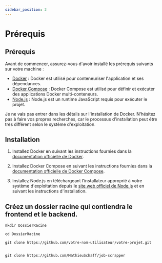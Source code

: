 ```yaml
---
sidebar_position: 2
---
```


# Prérequis

## Prérequis

Avant de commencer, assurez-vous d'avoir installé les prérequis suivants sur votre machine :

- [Docker](https://www.docker.com/get-started) : Docker est utilisé pour conteneuriser l'application et ses dépendances.
- [Docker Compose](https://docs.docker.com/compose/install/) : Docker Compose est utilisé pour définir et exécuter des applications Docker multi-conteneurs.
- [Node.js](https://nodejs.org/en/download/) : Node.js est un runtime JavaScript requis pour exécuter le projet.

Je ne vais pas entrer dans les détails sur l'installation de Docker. N'hésitez pas à faire vos propres recherches, car le processus d'installation peut être très différent selon le système d'exploitation.

## Installation

1. Installez Docker en suivant les instructions fournies dans la [documentation officielle de Docker](https://www.docker.com/get-started).

2. Installez Docker Compose en suivant les instructions fournies dans la [documentation officielle de Docker Compose](https://docs.docker.com/compose/install/).

3. Installez Node.js en téléchargeant l'installateur approprié à votre système d'exploitation depuis le [site web officiel de Node.js](https://nodejs.org/en/download/) et en suivant les instructions d'installation.

## Créez un dossier racine qui contiendra le frontend et le backend.
```shell
mkdir DossierRacine
```

```shell
cd DossierRacine
```

```shell
git clone https://github.com/votre-nom-utilisateur/votre-projet.git
```

```shell

git clone https://github.com/MathieuSchaff/job-scrapper
```

